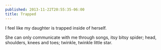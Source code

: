 ```yaml
---
published: 2013-11-22T20:55:35-06:00
title: Trapped
---
```

I feel like my daughter is trapped inside of herself.

She can only communicate with me through songs, itsy bitsy spider; head, shoulders, knees and toes; twinkle, twinkle little star.

